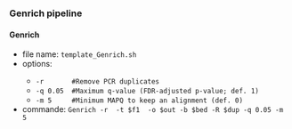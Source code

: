 <h3 id="genrichpip">Genrich pipeline</h3>
<h4 id="genrich">Genrich</h4>
  <ul>
        <li>file name: <code>template_Genrich.sh</code></li>
        <li>options:</li>
        <ul>
          <li><code>-r       #Remove PCR duplicates</code></li>
          <li><code>-q 0.05  #Maximum q-value (FDR-adjusted p-value; def. 1)</code></li>
          <li><code>-m 5     #Minimum MAPQ to keep an alignment (def. 0)</code></li>
        </ul>  
        <li>commande: <code>Genrich -r  -t $f1  -o $out -b $bed -R $dup -q 0.05 -m 5</code></li>
 </ul> 
